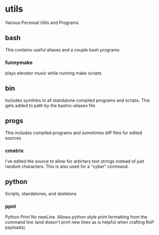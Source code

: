 # utils
Various Personal Utils and Programs

## bash
This contains useful aliases and a couple bash programs
### funnymake
plays elevator music while running make scripts

## bin
Includes symlinks to all standalone compiled programs and scripts. This gets added to path by the bashrc-aliases file.

## progs
This includes compiled programs and sometimes diff files for edited sources
### cmatrix
I've edited the source to allow for arbirtary text strings instead of just random characters. This is also used for a "cyber" command.

## python
Scripts, standalones, and skeletons
### ppnl
Python Print No newLine. Allows python style print formatting from the command line (and doesn't print new lines as is helpful when crafting RoP payloads).